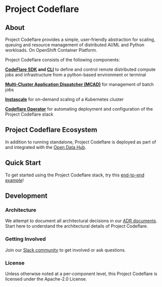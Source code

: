 # Project Codeflare

## About

Project Codeflare provides a simple, user-friendly abstraction for scaling, queuing and resource management of distributed AI/ML and Python workloads. On OpenShift Container Platform.

Project Codeflare consists of the following components:

**[CodeFlare SDK][codeflare-sdk] and [CLI][codeflare-cli]** to define and control remote distributed compute jobs and infrastructure from a python-based environment or terminal

**[Multi-Cluster Application Dispatcher (MCAD)][mcad]** for management of batch jobs

**[Instascale][instascale]** for on-demand scaling of a Kubernetes cluster

**[Codeflare Operator][codeflare-operator]** for automating deployment and configuration of the Project Codeflare stack

## Project Codeflare Ecosystem

In addition to running standalone, Project Codeflare is deployed as part of and integrated with the [Open Data Hub][distributed-workloads].

## Quick Start

To get started using the Project Codeflare stack, try this [end-to-end example][quickstart]! 

## Development

### Architecture

We attempt to document all architectural decisions in our [ADR documents][adr]. Start here to understand the architectural details of Project Codeflare.

### Getting Involved

Join our [Slack community][slack] to get involved or ask questions.

### License

Unless otherwise noted at a per-component level, this Project Codeflare is licensed under the Apache-2.0 License.

[codeflare-sdk]: https://github.com/project-codeflare/codeflare-sdk
[codeflare-cli]: https://github.com/project-codeflare/codeflare-cli
[mcad]: https://github.com/project-codeflare/multi-cluster-app-dispatcher
[instascale]: https://github.com/project-codeflare/instascale
[codeflare-operator]: https://github.com/project-codeflare/codeflare-operator
[distributed-workloads]: https://github.com/opendatahub-io/distributed-workloads
[quickstart]: https://github.com/opendatahub-io/distributed-workloads/blob/main/Quick-Start.md
[slack]: https://invite.playplay.io/invite?team_id=T04KQQBTDN3
[adr]: https://github.com/project-codeflare/adr